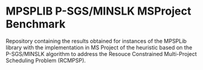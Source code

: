 # MPSPLIB P-SGS/MINSLK MSProject Benchmark
Repository containing the results obtained for instances of the MPSPLib library with the implementation in MS Project of the heuristic based on the P-SGS/MINSLK algorithm to address the Resouce Constrained Multi-Project Scheduling Problem (RCMPSP).
